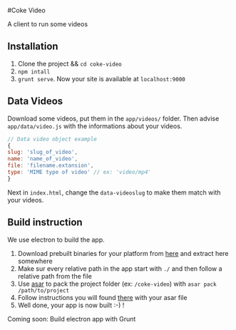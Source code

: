 #Coke Video

A client to run some videos

## Installation
1. Clone the project && `cd coke-video`
2. `npm intall`
3. `grunt serve`. Now your site is available at `localhost:9000`

## Data Videos
Download some videos, put them in the `app/videos/` folder. Then advise `app/data/video.js` with the informations about your videos.

```javascript
// Data video object example
{
slug: 'slug_of_video',
name: 'name_of_video',
file: 'filename.extansion',
type: 'MIME type of video' // ex: 'video/mp4'
}
```

Next in `index.html`, change the `data-videoslug` to make them match with your videos.

## Build instruction
We use electron to build the app.
1. Download prebuilt binaries for your platform from [here](https://github.com/atom/electron/releases) and extract here somewhere
2. Make sur every relative path in the app start with `./` and then follow a relative path from the file
3. Use [asar](https://www.npmjs.com/package/asar) to pack the project folder (ex: `/coke-video`) with `asar pack /path/to/project`
4. Follow instructions you will found [there](http://electron.atom.io/docs/v0.30.0/tutorial/application-distribution/#packaging-your-app-into-a-file) with your asar file
5. Well done, your app is now built :-) !

Coming soon: Build electron app with Grunt